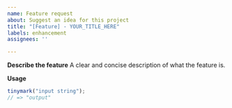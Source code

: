 ```yaml
---
name: Feature request
about: Suggest an idea for this project
title: "[Feature] - YOUR_TITLE_HERE"
labels: enhancement
assignees: ''

---
```


**Describe the feature**
A clear and concise description of what the feature is.

**Usage**
```ts
tinymark("input string");
// => "output"
```
